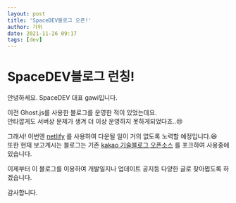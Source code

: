 ```yaml
---
layout: post
title: 'SpaceDEV블로그 오픈!'
author: 가위
date: 2021-11-26 09:17
tags: [dev]
---
```

# SpaceDEV블로그 런칭!
안녕하세요. SpaceDEV 대표 gawi입니다.

이전 Ghost.js를 사용한 블로그를 운영한 적이 있었는데요.\
안타깝게도 서버상 문제가 생겨 더 이상 운영하지 못하게되었다죠..😢

그래서! 이번엔 [netlify](https://www.netlify.com/) 를 사용하여 다운될 일이 거의 없도록 노력할 예정입니다.😆\
또한 현재 보고계시는 블로그는 기존 [kakao 기술블로그 오픈소스](https://github.com/saltfactory/kakao.github.io) 를 포크하여 사용중에 있습니다.

이제부터 이 블로그를 이용하여 개발일지나 업데이트 공지등 다양한 글로 찾아뵙도록 하겠습니다.

감사합니다.